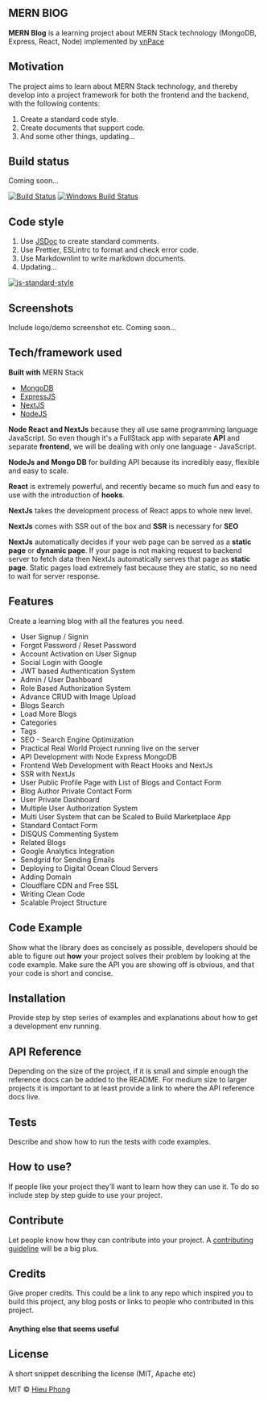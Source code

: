 ## MERN BlOG

**MERN Blog** is a learning project about MERN Stack technology (MongoDB, Express, React, Node) implemented by [vnPace](https://vnpace.dev)

## Motivation

The project aims to learn about MERN Stack technology, and thereby develop into a project framework for both the frontend and the backend, with the following contents:

1. Create a standard code style.
2. Create documents that support code.
3. And some other things, updating...

## Build status

Coming soon...

[![Build Status](https://travis-ci.org/akashnimare/foco.svg?branch=master)](https://travis-ci.org/akashnimare/foco)
[![Windows Build Status](https://ci.appveyor.com/api/projects/status/github/akashnimare/foco?branch=master&svg=true)](https://ci.appveyor.com/project/akashnimare/foco/branch/master)

## Code style

1. Use [JSDoc](https://jsdoc.app/) to create standard comments.
2. Use Prettier, ESLintrc to format and check error code.
3. Use Markdownlint to write markdown documents.
4. Updating...

[![js-standard-style](https://img.shields.io/badge/code%20style-standard-brightgreen.svg?style=flat)](https://github.com/feross/standard)

## Screenshots

Include logo/demo screenshot etc.
Coming soon...

## Tech/framework used

<b>Built with</b>
MERN Stack

- [MongoDB](https://www.mongodb.com/)
- [ExpressJS](https://expressjs.com/)
- [NextJS](https://nextjs.org/)
- [NodeJS](https://nodejs.org/)

**Node React and NextJs** because they all use same programming language JavaScript. So even though it's a FullStack app with separate **API** and separate **frontend**, we will be dealing with only one language - JavaScript.

**NodeJs and Mongo DB** for building API because its incredibly easy, flexible and easy to scale.

**React** is extremely powerful, and recently became so much fun and easy to use with the introduction of **hooks**.

**NextJs** takes the development process of React apps to whole new level.

**NextJs** comes with SSR out of the box and **SSR** is necessary for **SEO**

**NextJs** automatically decides if your web page can be served as a **static page** or **dynamic page**. If your page is not making request to backend server to fetch data then NextJs automatically serves that page as **static page**. Static pages load extremely fast because they are static, so no need to wait for server response.

## Features

Create a learning blog with all the features you need.

- User Signup / Signin
- Forgot Password / Reset Password
- Account Activation on User Signup
- Social Login with Google
- JWT based Authentication System
- Admin / User Dashboard
- Role Based Authorization System
- Advance CRUD with Image Upload
- Blogs Search
- Load More Blogs
- Categories
- Tags
- SEO - Search Engine Optimization
- Practical Real World Project running live on the server
- API Development with Node Express MongoDB
- Frontend Web Development with React Hooks and NextJs
- SSR with NextJs
- User Public Profile Page with List of Blogs and Contact Form
- Blog Author Private Contact Form
- User Private Dashboard
- Multiple User Authorization System
- Multi User System that can be Scaled to Build Marketplace App
- Standard Contact Form
- DISQUS Commenting System
- Related Blogs
- Google Analytics Integration
- Sendgrid for Sending Emails
- Deploying to Digital Ocean Cloud Servers
- Adding Domain
- Cloudflare CDN and Free SSL
- Writing Clean Code
- Scalable Project Structure

## Code Example

Show what the library does as concisely as possible, developers should be able to figure out **how** your project solves their problem by looking at the code example. Make sure the API you are showing off is obvious, and that your code is short and concise.

## Installation

Provide step by step series of examples and explanations about how to get a development env running.

## API Reference

Depending on the size of the project, if it is small and simple enough the reference docs can be added to the README. For medium size to larger projects it is important to at least provide a link to where the API reference docs live.

## Tests

Describe and show how to run the tests with code examples.

## How to use?

If people like your project they’ll want to learn how they can use it. To do so include step by step guide to use your project.

## Contribute

Let people know how they can contribute into your project. A [contributing guideline](https://github.com/zulip/zulip-electron/blob/master/CONTRIBUTING.md) will be a big plus.

## Credits

Give proper credits. This could be a link to any repo which inspired you to build this project, any blog posts or links to people who contributed in this project.

#### Anything else that seems useful

## License

A short snippet describing the license (MIT, Apache etc)

MIT © [Hieu Phong]()
